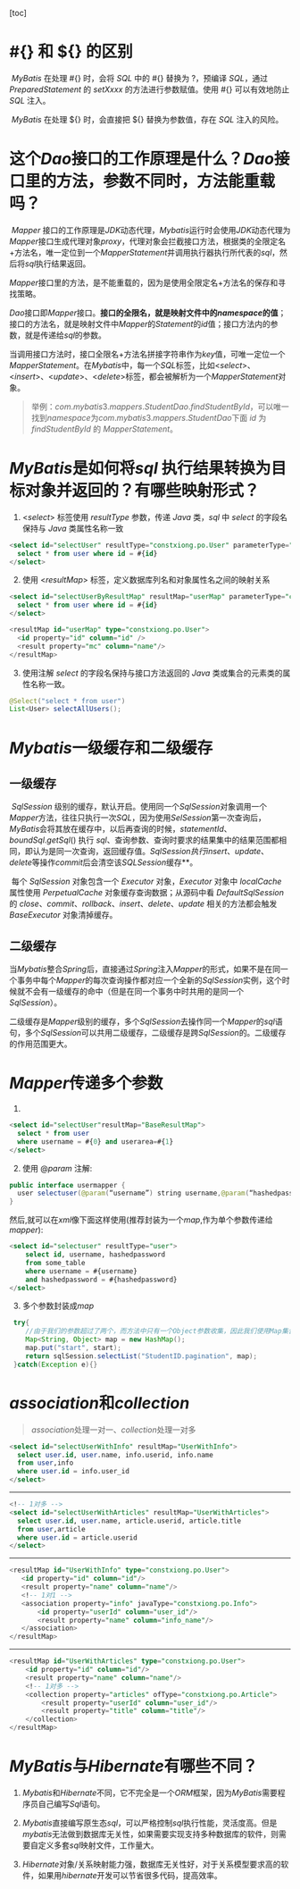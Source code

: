 [toc]

# #{} 和 ${} 的区别

​	*MyBatis* 在处理 #{} 时，会将 *SQL* 中的 #{} 替换为 ?，预编译 *SQL*，通过 *PreparedStatement* 的 *setXxxx* 的方法进行参数赋值。使用 #{} 可以有效地防止 *SQL* 注入。

​	*MyBatis* 在处理 ${} 时，会直接把 ${} 替换为参数值，存在 *SQL* 注入的风险。

# 这个*Dao*接口的工作原理是什么？*Dao*接口里的方法，参数不同时，方法能重载吗？

​	*Mapper* 接口的工作原理是*JDK*动态代理，*Mybatis*运行时会使用*JDK*动态代理为*Mapper*接口生成代理对象*proxy*，代理对象会拦截接口方法，根据类的全限定名+方法名，唯一定位到一个*MapperStatement*并调用执行器执行所代表的*sql*，然后将*sql*执行结果返回。

​	*Mapper*接口里的方法，是不能重载的，因为是使用全限定名+方法名的保存和寻找策略。

​	*Dao*接口即*Mapper*接口。**接口的全限名，就是映射文件中的*namespace*的值**；接口的方法名，就是映射文件中*Mapper*的*Statement*的*id*值；接口方法内的参数，就是传递给*sql*的参数。

​	当调用接口方法时，接口全限名+方法名拼接字符串作为*key*值，可唯一定位一个*MapperStatement*。在*Mybatis*中，每一个*SQL*标签，比如<*select*>、<*insert*>、<*update*>、<*delete*>标签，都会被解析为一个*MapperStatement*对象。

> 举例：*com*.*mybatis*3.*mappers*.*StudentDao*.*findStudentById*，可以唯一找到*namespace*为*com*.*mybatis*3.*mappers*.*StudentDao*下面 *id* 为 *findStudentById* 的 *MapperStatement*。

# *MyBatis*是如何将*sql* 执行结果转换为目标对象并返回的？有哪些映射形式？

1. <*select*> 标签使用 *resultType* 参数，传递 *Java* 类，*sql* 中 *select* 的字段名保持与 *Java* 类属性名称一致

```sql
<select id="selectUser" resultType="constxiong.po.User" parameterType="constxiong.po.User">
  select * from user where id = #{id}
</select>
```

2. 使用 <*resultMap*> 标签，定义数据库列名和对象属性名之间的映射关系

```sql
<select id="selectUserByResultMap" resultMap="userMap" parameterType="constxiong.po.User">
  select * from user where id = #{id}
</select>

<resultMap id="userMap" type="constxiong.po.User">
  <id property="id" column="id" />
  <result property="mc" column="name"/>
</resultMap>
```

3. 使用注解 *select* 的字段名保持与接口方法返回的 *Java* 类或集合的元素类的属性名称一致。

```java
@Select("select * from user")
List<User> selectAllUsers();
```

# *Mybatis*一级缓存和二级缓存

## 一级缓存

​	*SqlSession* 级别的缓存，默认开启。使用同一个*SqlSession*对象调用一个*Mapper*方法，往往只执行一次*SQL*，因为使用*SelSession*第一次查询后，*MyBatis*会将其放在缓存中，以后再查询的时候，*statementId*、*boundSql*.*getSql*() 执行 *sql*、查询参数、查询时要求的结果集中的结果范围都相同，即认为是同一次查询，返回缓存值。***SqlSession*执行*insert*、*update*、*delete*等操作*commit*后会清空该*SQLSession*缓存**。

​	每个 *SqlSession* 对象包含一个 *Executor* 对象，*Executor* 对象中 *localCache* 属性使用 *PerpetualCache* 对象缓存查询数据；从源码中看 *DefaultSqlSession* 的 *close*、*commit*、*rollback*、*insert*、*delete*、*update* 相关的方法都会触发 *BaseExecutor* 对象清掉缓存。

## 二级缓存

​	当*Mybatis*整合*Spring*后，直接通过*Spring*注入*Mapper*的形式，如果不是在同一个事务中每个*Mapper*的每次查询操作都对应一个全新的*SqlSession*实例，这个时候就不会有一级缓存的命中（但是在同一个事务中时共用的是同一个*SqlSession*）。

​	二级缓存是*Mapper*级别的缓存，多个*SqlSession*去操作同一个*Mapper*的*sql*语句，多个*SqlSession*可以共用二级缓存，二级缓存是跨*SqlSession*的。二级缓存的作用范围更大。

 # *Mapper*传递多个参数

1. 

```sql
<select id="selectUser"resultMap="BaseResultMap"> 
  select * from user  
  where username = #{0} and userarea=#{1} 
</select> 
```

2. 使用 @*param* 注解:

```java
public interface usermapper {
  user selectuser(@param(“username”) string username,@param(“hashedpassword”) string hashedpassword);
}
```

​	然后,就可以在*xml*像下面这样使用(推荐封装为一个*map*,作为单个参数传递给*mapper*):

```sql
<select id="selectuser" resultType="user">
	select id, username, hashedpassword 
	from some_table 
	where username = #{username} 
	and hashedpassword = #{hashedpassword}
</select>
```

3. 多个参数封装成*map*

```java
 try{
	//由于我们的参数超过了两个，而方法中只有一个Object参数收集，因此我们使用Map集合来装载我们的参数
	Map<String, Object> map = new HashMap();
    map.put("start", start);
	return sqlSession.selectList("StudentID.pagination", map);
 }catch(Exception e){}
```

# *association*和*collection*

>  *association*处理一对一、*collection*处理一对多

```sql
<select id="selectUserWithInfo" resultMap="UserWithInfo">
  select user.id, user.name, info.userid, info.name  
  from user,info 
  where user.id = info.user_id
</select>
```

---

 ```sql
 <!-- 1对多 -->
 <select id="selectUserWithArticles" resultMap="UserWithArticles">
   select user.id, user.name, article.userid, article.title 
   from user,article 
   where user.id = article.userid
 </select>
 ```

---

 ```sql
 <resultMap id="UserWithInfo" type="constxiong.po.User">
 	<id property="id" column="id"/>
 	<result property="name" column="name"/>
 	<!-- 1对1 -->
 	<association property="info" javaType="constxiong.po.Info">
 		<id property="userId" column="user_id"/>
 		<result property="name" column="info_name"/>
 	</association>
 </resultMap>
 ```

---

```sql
<resultMap id="UserWithArticles" type="constxiong.po.User">
	<id property="id" column="id"/>
	<result property="name" column="name"/>
	<!-- 1对多 -->
	<collection property="articles" ofType="constxiong.po.Article">
		<result property="userId" column="user_id"/>
		<result property="title" column="title"/>
	</collection>
</resultMap>
```



# *MyBatis*与*Hibernate*有哪些不同？

1. *Mybatis*和*Hibernate*不同，它不完全是一个*ORM*框架，因为*MyBatis*需要程序员自己编写*Sql*语句。

2. *Mybatis*直接编写原生态*sql*，可以严格控制*sql*执行性能，灵活度高。但是*mybatis*无法做到数据库无关性，如果需要实现支持多种数据库的软件，则需要自定义多套*sql*映射文件，工作量大。 

3. *Hibernate*对象/关系映射能力强，数据库无关性好，对于关系模型要求高的软件，如果用*hibernate*开发可以节省很多代码，提高效率。

 

 
